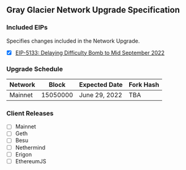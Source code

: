 ## Gray Glacier Network Upgrade Specification

### Included EIPs
Specifies changes included in the Network Upgrade.

- [x] [EIP-5133: Delaying Difficulty Bomb to Mid September 2022](https://eips.ethereum.org/EIPS/eip-5133)

### Upgrade Schedule

| Network | Block      | Expected Date | Fork Hash    |
| --------|------------|---------------|--------------|
| Mainnet | 15050000 | June 29, 2022 | TBA |

### Client Releases

 - [ ]  Mainnet
   - [ ]  Geth
   - [ ]  Besu
   - [ ]  Nethermind
   - [ ]  Erigon
   - [ ]  EthereumJS